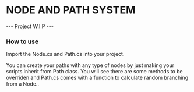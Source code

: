 <h1> NODE AND PATH SYSTEM </h1>
--- Project W.I.P ---

<h3> How to use</h3>
Import the Node.cs and Path.cs into your project.

You can create your paths with any type of nodes by just making your scripts inherit from Path class. You will see there are some methods to be overriden and Path.cs comes with a function to calculate random branching from a Node..

